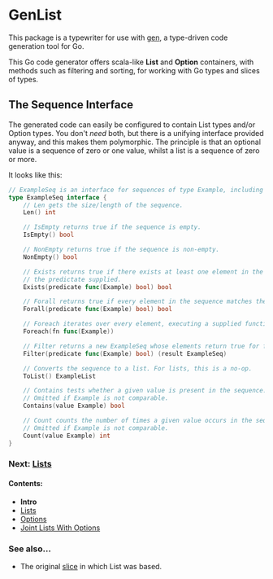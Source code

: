 # GenList

This package is a typewriter for use with [gen](https://github.com/clipperhouse/gen), a type-driven code generation tool for Go.

This Go code generator offers scala-like **List** and **Option** containers, with methods such as filtering and sorting,
for working with Go types and slices of types.

## The Sequence Interface

The generated code can easily be configured to contain List types and/or Option types. You don't *need* both, but
there is a unifying interface provided anyway, and this makes them polymorphic. The principle is that an optional
value is a sequence of zero or one value, whilst a list is a sequence of zero or more. 

It looks like this:

```go
// ExampleSeq is an interface for sequences of type Example, including lists and options (where present).
type ExampleSeq interface {
	// Len gets the size/length of the sequence.
	Len() int

	// IsEmpty returns true if the sequence is empty.
	IsEmpty() bool

	// NonEmpty returns true if the sequence is non-empty.
	NonEmpty() bool

	// Exists returns true if there exists at least one element in the sequence that matches
	// the predictate supplied.
	Exists(predicate func(Example) bool) bool

	// Forall returns true if every element in the sequence matches the predictate supplied.
	Forall(predicate func(Example) bool) bool

	// Foreach iterates over every element, executing a supplied function against each.
	Foreach(fn func(Example))

	// Filter returns a new ExampleSeq whose elements return true for func.
	Filter(predicate func(Example) bool) (result ExampleSeq)

	// Converts the sequence to a list. For lists, this is a no-op.
	ToList() ExampleList

	// Contains tests whether a given value is present in the sequence.
	// Omitted if Example is not comparable.
	Contains(value Example) bool

	// Count counts the number of times a given value occurs in the sequence.
	// Omitted if Example is not comparable.
	Count(value Example) int
}
```

### Next: [Lists](List.md)
#### Contents:

 * **Intro**
 * [Lists](List.md)
 * [Options](Option.md)
 * [Joint Lists With Options](Unified.md)

### See also...

* The original [slice](https://clipperhouse.github.io/gen/slice/) in which List was based.

